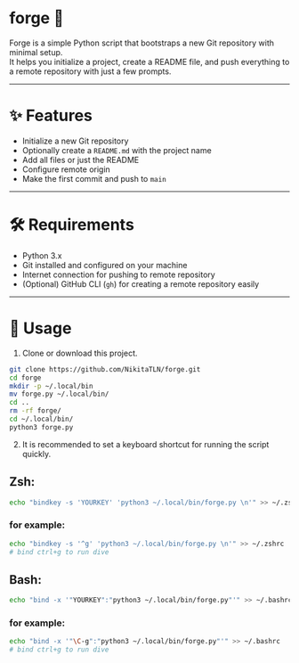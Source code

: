 # forge 🔨

Forge is a simple Python script that bootstraps a new Git repository with minimal setup.  
It helps you initialize a project, create a README file, and push everything to a remote repository with just a few prompts.

---

# ✨ Features
- Initialize a new Git repository
- Optionally create a `README.md` with the project name
- Add all files or just the README
- Configure remote origin
- Make the first commit and push to `main`

---

# 🛠️ Requirements
- Python 3.x
- Git installed and configured on your machine
- Internet connection for pushing to remote repository
- (Optional) GitHub CLI (`gh`) for creating a remote repository easily

---

# 🚀 Usage
1. Clone or download this project.
```bash
git clone https://github.com/NikitaTLN/forge.git
cd forge
mkdir -p ~/.local/bin
mv forge.py ~/.local/bin/
cd ..
rm -rf forge/
cd ~/.local/bin/
python3 forge.py
```

2. It is recommended to set a keyboard shortcut for running the script quickly.
## Zsh:

```bash
echo "bindkey -s 'YOURKEY' 'python3 ~/.local/bin/forge.py \n'" >> ~/.zshrc
```

### for example:

```bash
echo "bindkey -s '^g' 'python3 ~/.local/bin/forge.py \n'" >> ~/.zshrc
# bind ctrl+g to run dive
```

## Bash:

```bash
echo "bind -x '"YOURKEY":"python3 ~/.local/bin/forge.py"'" >> ~/.bashrc
```

### for example:

```bash
echo "bind -x '"\C-g":"python3 ~/.local/bin/forge.py"'" >> ~/.bashrc
# bind ctrl+g to run dive
```
